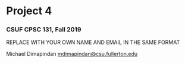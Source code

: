 # Project 4
### CSUF CPSC 131, Fall 2019

REPLACE WITH YOUR OWN NAME AND EMAIL IN THE SAME FORMAT

Michael Dimapindan mdimapindan@csu.fullerton.edu
